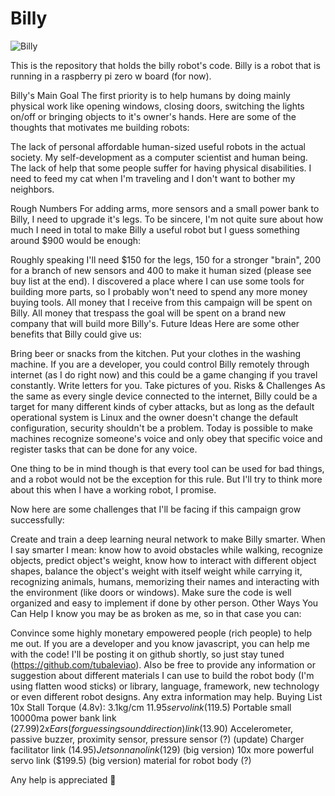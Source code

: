 # Billy

![Billy](https://tuba.work/img/billy_card.jpg)

This is the repository that holds the billy robot's code. Billy is a robot that is running in a raspberry pi zero w board (for now).

Billy's Main Goal
The first priority is to help humans by doing mainly physical work like opening windows, closing doors, switching the lights on/off or bringing objects to it's owner's hands. Here are some of the thoughts that motivates me building robots: 

The lack of personal affordable human-sized useful robots in the actual society.
My self-development as a computer scientist and human being.
The lack of help that some people suffer for having physical disabilities.
I need to feed my cat when I'm traveling and I don't want to bother my neighbors.

Rough Numbers
For adding arms, more sensors and a small power bank to Billy, I need to upgrade it's legs. To be sincere, I'm not quite sure about how much I need in total to make Billy a useful robot but I guess something around $900 would be enough:

Roughly speaking I'll need $150 for the legs, 150 for a stronger "brain", 200 for a branch of new sensors and 400 to make it human sized (please see buy list at the end).
I discovered a place where I can use some tools for building more parts, so I probably won't need to spend any more money buying tools.
All money that I receive from this campaign will be spent on Billy.
All money that trespass the goal will be spent on a brand new company that will build more Billy's.
Future Ideas
Here are some other benefits that Billy could give us:

Bring beer or snacks from the kitchen.
Put your clothes in the washing machine.
If you are a developer, you could control Billy remotely through internet (as I do right now) and this could be a game changing if you travel constantly.
Write letters for you.
Take pictures of you.
Risks & Challenges
As the same as every single device connected to the internet, Billy could be a target for many different kinds of cyber attacks, but as long as the default operational system is Linux and the owner doesn't change the default configuration, security shouldn't be a problem. Today is possible to make machines recognize someone's voice and only obey that specific voice and register tasks that can be done for any voice.

One thing to be in mind though is that every tool can be used for bad things, and a robot would not be the exception for this rule. But I'll try to think more about this when I have a working robot, I promise.

Now here are some challenges that I'll be facing if this campaign grow successfully:

Create and train a deep learning neural network to make Billy smarter.
When I say smarter I mean: know how to avoid obstacles while walking, recognize objects, predict object's weight, know how to interact with different object shapes, balance the object's weight with itself weight while carrying it, recognizing animals, humans, memorizing their names and interacting with the environment (like doors or windows).
Make sure the code is well organized and easy to implement if done by other person.
Other Ways You Can Help
I know you may be as broken as me, so in that case you can:

Convince some highly monetary empowered people (rich people) to help me out.
If you are a developer and you know javascript, you can help me with the code! I'll be posting it on github shortly, so just stay tuned (https://github.com/tubaleviao).
Also be free to provide any information or suggestion about different materials I can use to build the robot body (I'm using flatten wood sticks) or library, language, framework, new technology or even different robot designs. Any extra information may help.
Buying List
10x Stall Torque (4.8v): 3.1kg/cm $11.95 servo link ($119.5)
Portable small 10000ma power bank link ($27.99)
2x Ears (for guessing sound direction) link ($13.90)
Accelerometer, passive buzzer, proximity sensor, pressure sensor (?)
(update) Charger facilitator link ($14.95)
Jetson nano link ($129)
(big version) 10x more powerful servo link ($199.5)
(big version) material for robot body (?)

Any help is appreciated :beer: 
